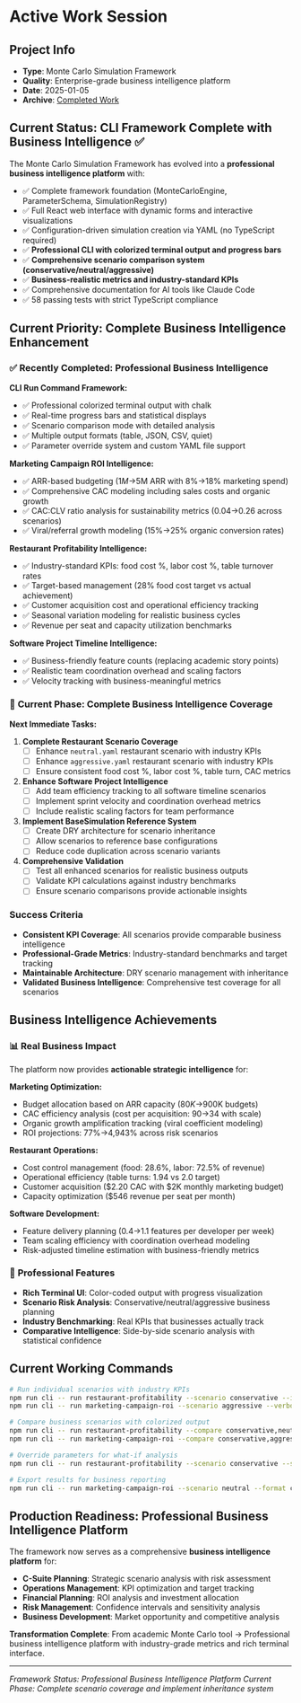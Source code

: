 # Active Work Session

## Project Info
- **Type**: Monte Carlo Simulation Framework
- **Quality**: Enterprise-grade business intelligence platform
- **Date**: 2025-01-05
- **Archive**: [Completed Work](archive/COMPLETED_WORK.md)

## Current Status: CLI Framework Complete with Business Intelligence ✅

The Monte Carlo Simulation Framework has evolved into a **professional business intelligence platform** with:
- ✅ Complete framework foundation (MonteCarloEngine, ParameterSchema, SimulationRegistry)
- ✅ Full React web interface with dynamic forms and interactive visualizations
- ✅ Configuration-driven simulation creation via YAML (no TypeScript required)
- ✅ **Professional CLI with colorized terminal output and progress bars**
- ✅ **Comprehensive scenario comparison system (conservative/neutral/aggressive)**
- ✅ **Business-realistic metrics and industry-standard KPIs**
- ✅ Comprehensive documentation for AI tools like Claude Code
- ✅ 58 passing tests with strict TypeScript compliance

## Current Priority: Complete Business Intelligence Enhancement

### ✅ **Recently Completed: Professional Business Intelligence**

**CLI Run Command Framework:**
- ✅ Professional colorized terminal output with chalk
- ✅ Real-time progress bars and statistical displays
- ✅ Scenario comparison mode with detailed analysis
- ✅ Multiple output formats (table, JSON, CSV, quiet)
- ✅ Parameter override system and custom YAML file support

**Marketing Campaign ROI Intelligence:**
- ✅ ARR-based budgeting ($1M→$5M ARR with 8%→18% marketing spend)
- ✅ Comprehensive CAC modeling including sales costs and organic growth
- ✅ CAC:CLV ratio analysis for sustainability metrics (0.04→0.26 across scenarios)
- ✅ Viral/referral growth modeling (15%→25% organic conversion rates)

**Restaurant Profitability Intelligence:**
- ✅ Industry-standard KPIs: food cost %, labor cost %, table turnover rates
- ✅ Target-based management (28% food cost target vs actual achievement)
- ✅ Customer acquisition cost and operational efficiency tracking
- ✅ Seasonal variation modeling for realistic business cycles
- ✅ Revenue per seat and capacity utilization benchmarks

**Software Project Timeline Intelligence:**
- ✅ Business-friendly feature counts (replacing academic story points)
- ✅ Realistic team coordination overhead and scaling factors
- ✅ Velocity tracking with business-meaningful metrics

### 🎯 **Current Phase: Complete Business Intelligence Coverage**

**Next Immediate Tasks:**

1. **Complete Restaurant Scenario Coverage** 
   - [ ] Enhance `neutral.yaml` restaurant scenario with industry KPIs
   - [ ] Enhance `aggressive.yaml` restaurant scenario with industry KPIs
   - [ ] Ensure consistent food cost %, labor cost %, table turn, CAC metrics

2. **Enhance Software Project Intelligence**
   - [ ] Add team efficiency tracking to all software timeline scenarios
   - [ ] Implement sprint velocity and coordination overhead metrics
   - [ ] Include realistic scaling factors for team performance

3. **Implement BaseSimulation Reference System**
   - [ ] Create DRY architecture for scenario inheritance
   - [ ] Allow scenarios to reference base configurations
   - [ ] Reduce code duplication across scenario variants

4. **Comprehensive Validation**
   - [ ] Test all enhanced scenarios for realistic business outputs
   - [ ] Validate KPI calculations against industry benchmarks
   - [ ] Ensure scenario comparisons provide actionable insights

### Success Criteria
- **Consistent KPI Coverage**: All scenarios provide comparable business intelligence
- **Professional-Grade Metrics**: Industry-standard benchmarks and target tracking
- **Maintainable Architecture**: DRY scenario management with inheritance
- **Validated Business Intelligence**: Comprehensive test coverage for all scenarios

## Business Intelligence Achievements

### 📊 **Real Business Impact**
The platform now provides **actionable strategic intelligence** for:

**Marketing Optimization:**
- Budget allocation based on ARR capacity ($80K→$900K budgets)
- CAC efficiency analysis (cost per acquisition: $90→$34 with scale)
- Organic growth amplification tracking (viral coefficient modeling)
- ROI projections: 77%→4,943% across risk scenarios

**Restaurant Operations:**
- Cost control management (food: 28.6%, labor: 72.5% of revenue)
- Operational efficiency (table turns: 1.94 vs 2.0 target)
- Customer acquisition ($2.20 CAC with $2K monthly marketing budget)
- Capacity optimization ($546 revenue per seat per month)

**Software Development:**
- Feature delivery planning (0.4→1.1 features per developer per week)
- Team scaling efficiency with coordination overhead modeling
- Risk-adjusted timeline estimation with business-friendly metrics

### 🎯 **Professional Features**
- **Rich Terminal UI**: Color-coded output with progress visualization
- **Scenario Risk Analysis**: Conservative/neutral/aggressive business planning
- **Industry Benchmarking**: Real KPIs that businesses actually track
- **Comparative Intelligence**: Side-by-side scenario analysis with statistical confidence

## Current Working Commands

```bash
# Run individual scenarios with industry KPIs
npm run cli -- run restaurant-profitability --scenario conservative --iterations 100
npm run cli -- run marketing-campaign-roi --scenario aggressive --verbose

# Compare business scenarios with colorized output  
npm run cli -- run restaurant-profitability --compare conservative,neutral,aggressive
npm run cli -- run marketing-campaign-roi --compare conservative,aggressive --output comparison.json

# Override parameters for what-if analysis
npm run cli -- run restaurant-profitability --scenario conservative --seatingCapacity 80 --averageTicket 40

# Export results for business reporting
npm run cli -- run marketing-campaign-roi --scenario neutral --format csv --output marketing-analysis.csv
```

## Production Readiness: Professional Business Intelligence Platform

The framework now serves as a comprehensive **business intelligence platform** for:
- **C-Suite Planning**: Strategic scenario analysis with risk assessment
- **Operations Management**: KPI optimization and target tracking
- **Financial Planning**: ROI analysis and investment allocation
- **Risk Management**: Confidence intervals and sensitivity analysis
- **Business Development**: Market opportunity and competitive analysis

**Transformation Complete**: From academic Monte Carlo tool → Professional business intelligence platform with industry-grade metrics and rich terminal interface.

---
*Framework Status: Professional Business Intelligence Platform*
*Current Phase: Complete scenario coverage and implement inheritance system*